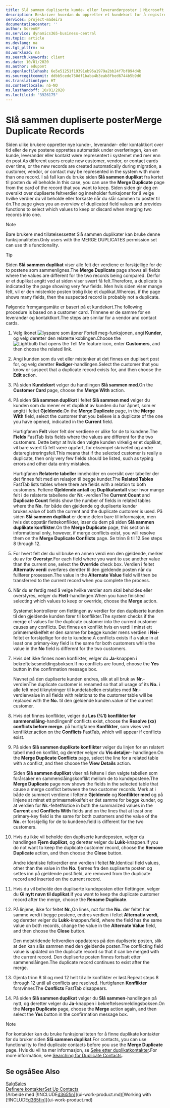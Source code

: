 ```yaml
---
title: Slå sammen dupliserte kunde- eller leverandørposter | Microsoft Docs
description: Beskriver hvordan du oppretter et kundekort for å registrere informasjon om hver nye kunde eller klient du selger til.
services: project-madeira
documentationcenter: ''
author: SorenGP
ms.service: dynamics365-business-central
ms.topic: article
ms.devlang: na
ms.tgt_pltfrm: na
ms.workload: na
ms.search.keywords: client
ms.date: 10/01/2020
ms.author: edupont
ms.openlocfilehash: 6e5e51251f19391eb96a1979a2bb24f7bf894d4b
ms.sourcegitcommit: ddbb5cede750df1baba4b3eab8fbed6744b5b9d6
ms.translationtype: HT
ms.contentlocale: nb-NO
ms.lasthandoff: 10/01/2020
ms.locfileid: "3926175"
---
```

# <a name="merge-duplicate-records"></a><span data-ttu-id="ef620-103">Slå sammen dupliserte poster</span><span class="sxs-lookup"><span data-stu-id="ef620-103">Merge Duplicate Records</span></span>
<span data-ttu-id="ef620-104">Siden ulike brukere oppretter nye kunde-, leverandør- eller kontaktkort over tid eller de nye postene opprettes automatisk under overføringen, kan en kunde, leverandør eller kontakt være representert i systemet med mer enn én post.</span><span class="sxs-lookup"><span data-stu-id="ef620-104">As different users create new customer, vendor, or contact cards over time, or the new records are created automatically during migration, a customer, vendor, or contact may be represented in the system with more than one record.</span></span> <span data-ttu-id="ef620-105">I så fall kan du bruke siden **Slå sammen duplikat** fra kortet til posten du vil beholde.</span><span class="sxs-lookup"><span data-stu-id="ef620-105">In this case, you can use the **Merge Duplicate** page from the card of the record that you want to keep.</span></span> <span data-ttu-id="ef620-106">Siden siden gir deg en oversikt over dupliserte feltverdier og inneholder funksjoner for å velge hvilke verdier du vil beholde eller forkaste når du slår sammen to poster til én.</span><span class="sxs-lookup"><span data-stu-id="ef620-106">The page gives you an overview of duplicated field values and provides functions to select which values to keep or discard when merging two records into one.</span></span>

> [!NOTE]
> <span data-ttu-id="ef620-107">Bare brukere med tillatelsessettet Slå sammen duplikater kan bruke denne funksjonaliteten.</span><span class="sxs-lookup"><span data-stu-id="ef620-107">Only users with the MERGE DUPLICATES permission set can use this functionality.</span></span>

> [!TIP]
> <span data-ttu-id="ef620-108">Siden **Slå sammen duplikat** viser alle felt der verdiene er forskjellige for de to postene som sammenlignes.</span><span class="sxs-lookup"><span data-stu-id="ef620-108">The **Merge Duplicate** page shows all fields where the values are different for the two records being compared.</span></span> <span data-ttu-id="ef620-109">Derfor er et duplikat angitt ved at siden viser svært få felt.</span><span class="sxs-lookup"><span data-stu-id="ef620-109">Therefore, a duplicate is indicated by the page showing very few fields.</span></span> <span data-ttu-id="ef620-110">Men hvis siden viser mange felt, vil er den mistenkte posten trolig ikke et duplikat.</span><span class="sxs-lookup"><span data-stu-id="ef620-110">Whereas, if the page shows many fields, then the suspected record is probably not a duplicate.</span></span>

<span data-ttu-id="ef620-111">Følgende fremgangsmåte er basert på et kundekort.</span><span class="sxs-lookup"><span data-stu-id="ef620-111">The following procedure is based on a customer card.</span></span> <span data-ttu-id="ef620-112">Trinnene er de samme for en leverandør og kontaktkort.</span><span class="sxs-lookup"><span data-stu-id="ef620-112">The steps are similar for a vendor  and contact cards.</span></span>

1. <span data-ttu-id="ef620-113">Velg ikonet ![lyspære som åpner Fortell meg-funksjonen](media/ui-search/search_small.png "Fortell hva du vil gjøre"), angi **Kunder**, og velg deretter den relaterte koblingen.</span><span class="sxs-lookup"><span data-stu-id="ef620-113">Choose the ![Lightbulb that opens the Tell Me feature](media/ui-search/search_small.png "Tell me what you want to do") icon, enter **Customers**, and then choose the related link.</span></span>
2. <span data-ttu-id="ef620-114">Angi kunden som du vet eller mistenker at det finnes en duplisert post for, og velg deretter **Rediger**-handlingen.</span><span class="sxs-lookup"><span data-stu-id="ef620-114">Select the customer that you know or suspect that a duplicate record exists for, and then choose the **Edit** action.</span></span>
3. <span data-ttu-id="ef620-115">På siden **Kundekort** velger du handlingen **Slå sammen med**.</span><span class="sxs-lookup"><span data-stu-id="ef620-115">On the **Customer Card** page, choose the **Merge With** action.</span></span>
4. <span data-ttu-id="ef620-116">På siden **Slå sammen duplikat** i feltet **Slå sammen med** velger du kunden som du mener er et duplikat av kunden du har åpnet, som er angitt i feltet **Gjeldende**.</span><span class="sxs-lookup"><span data-stu-id="ef620-116">On the **Merge Duplicate** page, in the **Merge With** field, select the customer that you believe is a duplicate of the one you have opened, indicated in the **Current** field.</span></span>

    <span data-ttu-id="ef620-117">Hurtigfanen **Felt** viser felt der verdiene er ulike for de to kundene.</span><span class="sxs-lookup"><span data-stu-id="ef620-117">The **Fields** FastTab lists fields where the values are different for the two customers.</span></span> <span data-ttu-id="ef620-118">Dette betyr at hvis den valgte kunden virkelig er et duplikat, vil bare svært få felt være oppført, for eksempel skrivefeil og andre dataregistreringsfeil.</span><span class="sxs-lookup"><span data-stu-id="ef620-118">This means that if the selected customer is really a duplicate, then only very few fields should be listed, such as typing errors and other data entry mistakes.</span></span>

    <span data-ttu-id="ef620-119">Hurtigfanen **Relaterte tabeller** inneholder en oversikt over tabeller der det finnes felt med en relasjon til begge kunder.</span><span class="sxs-lookup"><span data-stu-id="ef620-119">The **Related Tables** FastTab lists tables where there are fields with a relation to both customers.</span></span> <span data-ttu-id="ef620-120">Feltene **Gjeldende antall** og **Duplikatantall** viser hvor mange felt i de relaterte tabellene der **Nr.**-verdien</span><span class="sxs-lookup"><span data-stu-id="ef620-120">The **Current Count** and **Duplicate Count** fields show the number of fields in related tables where the **No.**</span></span> <span data-ttu-id="ef620-121">for både den gjeldende og dupliserte kunder brukes.</span><span class="sxs-lookup"><span data-stu-id="ef620-121">value of both the current and the duplicate customer is used.</span></span> <span data-ttu-id="ef620-122">På siden **Slå sammen duplikat** er denne delen bare til informasjon, men hvis det oppstår flettekonflikter, løser du dem på siden **Slå sammen duplikate konflikter**.</span><span class="sxs-lookup"><span data-stu-id="ef620-122">On the **Merge Duplicate** page, this section is informational only, however, if merge conflicts exist, you will resolve them on the **Merge Duplicate Conflicts** page.</span></span> <span data-ttu-id="ef620-123">Se trinn 8 til 12.</span><span class="sxs-lookup"><span data-stu-id="ef620-123">See steps 8 through 12.</span></span>   

5. <span data-ttu-id="ef620-124">For hvert felt der du vil bruke en annen verdi enn den gjeldende, merker du av for **Overstyr**.</span><span class="sxs-lookup"><span data-stu-id="ef620-124">For each field where you want to use another value than the current one, select the **Override** check box.</span></span> <span data-ttu-id="ef620-125">Verdien i feltet **Alternativ verdi** overføres deretter til den gjeldende posten når du fullfører prosessen.</span><span class="sxs-lookup"><span data-stu-id="ef620-125">The value in the **Alternate Value** field will then be transferred to the current record when you complete the process.</span></span>
6. <span data-ttu-id="ef620-126">Når du er ferdig med å velge hvilke verdier som skal beholdes eller overstyres, velger du **Flett**-handlingen.</span><span class="sxs-lookup"><span data-stu-id="ef620-126">When you have finished selecting which values to keep or override, choose the **Merge** action.</span></span>

    <span data-ttu-id="ef620-127">Systemet kontrollerer om flettingen av verdier for den dupliserte kunden til den gjeldende kunden fører til konflikter.</span><span class="sxs-lookup"><span data-stu-id="ef620-127">The system checks if the merge of values for the duplicate customer into the current customer causes any conflicts.</span></span> <span data-ttu-id="ef620-128">Det finnes en konflikt hvis en verdi i minst ett primærnøkkelfelt er den samme for begge kunder mens verdien i **Nei**-feltet er forskjellige for de to kundene.</span><span class="sxs-lookup"><span data-stu-id="ef620-128">A conflicts exists if a value in at least one primary-key field is the same for both customers while the value in the **No** field is different for the two customers.</span></span>

7. <span data-ttu-id="ef620-129">Hvis det ikke finnes noen konflikter, velger du **Ja**-knappen i bekreftelsesmeldingsboksen.</span><span class="sxs-lookup"><span data-stu-id="ef620-129">If no conflicts are found, choose the **Yes** button in the confirmation message box.</span></span>

    <span data-ttu-id="ef620-130">Navnet på den dupliserte kunden endres, slik at all bruk av **Nr.**-verdien</span><span class="sxs-lookup"><span data-stu-id="ef620-130">The duplicate customer is renamed so that all usage of its **No.**</span></span> <span data-ttu-id="ef620-131">i alle felt med tilknytninger til kundetabellen erstattes med **Nr.**-verdien</span><span class="sxs-lookup"><span data-stu-id="ef620-131">value in all fields with relations to the customer table will be replaced with the **No.**</span></span> <span data-ttu-id="ef620-132">til den gjeldende kunden.</span><span class="sxs-lookup"><span data-stu-id="ef620-132">value of the current customer.</span></span>
8. <span data-ttu-id="ef620-133">Hvis det finnes konflikter, velger du **Løs (%1) konflikter før sammenslåing**-handlingen</span><span class="sxs-lookup"><span data-stu-id="ef620-133">If conflicts exist, choose the **Resolve (xx) conflicts before merge.**</span></span> <span data-ttu-id="ef620-134">på hurtigfanen **Konflikter**, som vises ved konflikter.</span><span class="sxs-lookup"><span data-stu-id="ef620-134">action on the **Conflicts** FastTab, which will appear if conflicts exist.</span></span>
9. <span data-ttu-id="ef620-135">På siden **Slå sammen duplikate konflikter** velger du linjen for en relatert tabell med en konflikt, og deretter velger du **Vis detaljer**- handlingen.</span><span class="sxs-lookup"><span data-stu-id="ef620-135">On the **Merge Duplicate Conflicts** page, select the line for a related table with a conflict, and then choose the **View Details** action.</span></span>

    <span data-ttu-id="ef620-136">Siden **Slå sammen duplikat** viser nå feltene i den valgte tabellen som forårsaker en sammenslåingskonflikt mellom de to kundepostene.</span><span class="sxs-lookup"><span data-stu-id="ef620-136">The **Merge Duplicate** page now shows the fields in the selected table that cause a merge conflict between the two customer records.</span></span> <span data-ttu-id="ef620-137">Merk at i både de summert verdiene i feltene **Gjeldende** og **Konflikter med** og på linjene at minst ett primærnøkkelfelt er det samme for begge kunder, og at verdien for **Nr.**-feltet</span><span class="sxs-lookup"><span data-stu-id="ef620-137">Notice in both the summarized values in the **Current** and **Conflicts With** fields and on the lines that at least one primary-key field is the same for both customers and the value of the **No.**</span></span> <span data-ttu-id="ef620-138">er forskjellig for de to kundene.</span><span class="sxs-lookup"><span data-stu-id="ef620-138">field is different for the two customers.</span></span>   
10. <span data-ttu-id="ef620-139">Hvis du ikke vil beholde den dupliserte kundeposten, velger du handlingen **Fjern duplikat**, og deretter velger du **Lukk**-knappen.</span><span class="sxs-lookup"><span data-stu-id="ef620-139">If you do not want to keep the duplicate customer record, choose the **Remove Duplicate** action, and then choose the **Close** button.</span></span>

    <span data-ttu-id="ef620-140">Andre identiske feltverdier enn verdien i feltet **Nr.**</span><span class="sxs-lookup"><span data-stu-id="ef620-140">Identical field values, other than the value in the **No.**</span></span> <span data-ttu-id="ef620-141">fjernes fra den supliserte posten og settes inn på gjeldende post.</span><span class="sxs-lookup"><span data-stu-id="ef620-141">field, are removed from the duplicate record and inserted on the current record.</span></span>
11. <span data-ttu-id="ef620-142">Hvis du vil beholde den dupliserte kundeposten etter flettingen, velger du **Gi nytt navn til duplikat**.</span><span class="sxs-lookup"><span data-stu-id="ef620-142">If you want to keep the duplicate customer record after the merge,  choose the **Rename Duplicate**.</span></span>
12. <span data-ttu-id="ef620-143">På linjene, ikke for feltet **Nr.**,</span><span class="sxs-lookup"><span data-stu-id="ef620-143">On lines, not for the **No.**</span></span> <span data-ttu-id="ef620-144">der feltet har samme verdi i begge postene, endres verdien i feltet **Alternativ verdi**, og deretter velger du **Lukk**-knappen.</span><span class="sxs-lookup"><span data-stu-id="ef620-144">field, where the field has the same value on both records, change the value in the **Alternate Value** field, and then choose the **Close** button.</span></span>

    <span data-ttu-id="ef620-145">Den motstridende feltverdien oppdateres på den dupliserte posten, slik at den kan slås sammen med den gjeldende posten.</span><span class="sxs-lookup"><span data-stu-id="ef620-145">The conflicting field value is updated on the duplicate record so that it can be merged with the current record.</span></span> <span data-ttu-id="ef620-146">Den dupliserte posten finnes fortsatt etter sammenslåingen.</span><span class="sxs-lookup"><span data-stu-id="ef620-146">The duplicate record continues to exist after the merge.</span></span>
13. <span data-ttu-id="ef620-147">Gjenta trinn 8 til og med 12 helt til alle konflikter er løst.</span><span class="sxs-lookup"><span data-stu-id="ef620-147">Repeat steps 8 through 12 until all conflicts are resolved.</span></span> <span data-ttu-id="ef620-148">Hurtigfanen **Konflikter** forsvinner.</span><span class="sxs-lookup"><span data-stu-id="ef620-148">The **Conflicts** FastTab disappears.</span></span>
14. <span data-ttu-id="ef620-149">På siden **Slå sammen duplikat** velger du **Slå sammen**-handlingen på nytt, og deretter velger du **Ja**-knappen i bekreftelsesmeldingsboksen.</span><span class="sxs-lookup"><span data-stu-id="ef620-149">On the **Merge Duplicate** page, choose the **Merge** action again, and then select the **Yes** button in the confirmation message box.</span></span>

> [!NOTE]
> <span data-ttu-id="ef620-150">For kontakter kan du bruke funksjonaliteten for å finne duplikate kontakter før du bruker siden **Slå sammen duplikat**.</span><span class="sxs-lookup"><span data-stu-id="ef620-150">For contacts, you can use functionality to find duplicate contacts before you use the **Merge Duplicate** page.</span></span> <span data-ttu-id="ef620-151">Hvis du vil ha mer informasjon, se [Søke etter duplikatkontakter](marketing-setup-contacts.md#searching-for-duplicate-contacts).</span><span class="sxs-lookup"><span data-stu-id="ef620-151">For more information, see [Searching for Duplicate Contacts](marketing-setup-contacts.md#searching-for-duplicate-contacts).</span></span>

## <a name="see-also"></a><span data-ttu-id="ef620-152">Se også</span><span class="sxs-lookup"><span data-stu-id="ef620-152">See Also</span></span>
[<span data-ttu-id="ef620-153">Salg</span><span class="sxs-lookup"><span data-stu-id="ef620-153">Sales</span></span>](sales-manage-sales.md)  
[<span data-ttu-id="ef620-154">Definere kontakter</span><span class="sxs-lookup"><span data-stu-id="ef620-154">Set Up Contacts</span></span>](marketing-setup-contacts.md)  
<span data-ttu-id="ef620-155">[Arbeide med [!INCLUDE[d365fin](includes/d365fin_md.md)]](ui-work-product.md)</span><span class="sxs-lookup"><span data-stu-id="ef620-155">[Working with [!INCLUDE[d365fin](includes/d365fin_md.md)]](ui-work-product.md)</span></span>
